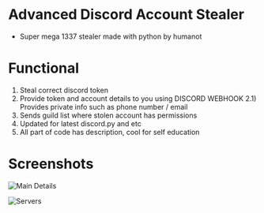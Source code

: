 # Advanced Discord Account Stealer
- Super mega 1337 stealer made with python by humanot
# Functional
1) Steal correct discord token
2) Provide token and account details to you using DISCORD WEBHOOK
2.1) Provides private info such as phone number / email
3) Sends guild list where stolen account has permissions
4) Updated for latest discord.py and etc
5) All part of code has description, cool for self education
# Screenshots
![Main Details](https://media.discordapp.net/attachments/903983463697371197/909047484758765578/4de0e170d26751e2.PNG)

![Servers](https://media.discordapp.net/attachments/903983463697371197/909047833007640586/unknown.png)
